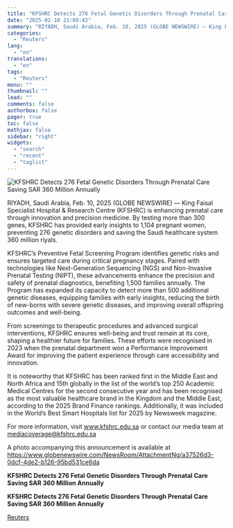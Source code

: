 ```yaml
---
title: "KFSHRC Detects 276 Fetal Genetic Disorders Through Prenatal Care Saving SAR 360 Million Annually"
date: "2025-02-10 21:09:42"
summary: "RIYADH, Saudi Arabia, Feb. 10, 2025 (GLOBE NEWSWIRE) — King Faisal Specialist Hospital &amp; Research Centre (KFSHRC) is enhancing prenatal care through innovation and precision medicine. By testing more than 300 genes, KFSHRC has provided early insights to 1,104 pregnant women, preventing 276 genetic disorders and saving the Saudi healthcare..."
categories:
  - "Reuters"
lang:
  - "en"
translations:
  - "en"
tags:
  - "Reuters"
menu: ""
thumbnail: ""
lead: ""
comments: false
authorbox: false
pager: true
toc: false
mathjax: false
sidebar: "right"
widgets:
  - "search"
  - "recent"
  - "taglist"
---
```


![KFSHRC Detects 276 Fetal Genetic Disorders Through Prenatal Care Saving SAR 360 Million Annually](https://s3.tradingview.com/news/image/tag:reuters.com,2025-02-10:newsml_GNXbxVKw6-cd30674dced98d80babee8bda9a3a246-resized.jpeg)

RIYADH, Saudi Arabia, Feb. 10, 2025 (GLOBE NEWSWIRE) — King Faisal Specialist Hospital & Research Centre (KFSHRC) is enhancing prenatal care through innovation and precision medicine. By testing more than 300 genes, KFSHRC has provided early insights to 1,104 pregnant women, preventing 276 genetic disorders and saving the Saudi healthcare system 360 million riyals.

KFSHRC’s Preventive Fetal Screening Program identifies genetic risks and ensures targeted care during critical pregnancy stages. Paired with technologies like Next-Generation Sequencing (NGS) and Non-Invasive Prenatal Testing (NIPT), these advancements enhance the precision and safety of prenatal diagnostics, benefiting 1,500 families annually. The Program has expanded its capacity to detect more than 500 additional genetic diseases, equipping families with early insights, reducing the birth of new-borns with severe genetic diseases, and improving overall offspring outcomes and well-being.

From screenings to therapeutic procedures and advanced surgical interventions, KFSHRC ensures well-being and trust remain at its core, shaping a healthier future for families. These efforts were recognised in 2023 when the prenatal department won a Performance Improvement Award for improving the patient experience through care accessibility and innovation.

It is noteworthy that KFSHRC has been ranked first in the Middle East and North Africa and 15th globally in the list of the world’s top 250 Academic Medical Centres for the second consecutive year and has been recognised as the most valuable healthcare brand in the Kingdom and the Middle East, according to the 2025 Brand Finance rankings. Additionally, it was included in the World’s Best Smart Hospitals list for 2025 by Newsweek magazine.

For more information, visit www.kfshrc.edu.sa or contact our media team at mediacoverage@kfshrc.edu.sa

A photo accompanying this announcement is available at https://www.globenewswire.com/NewsRoom/AttachmentNg/a37526d3-0dcf-4de2-b126-95bd531ce6da

**KFSHRC Detects 276 Fetal Genetic Disorders Through Prenatal Care Saving SAR 360 Million Annually**

**KFSHRC Detects 276 Fetal Genetic Disorders Through Prenatal Care Saving SAR 360 Million Annually**

[Reuters](https://www.tradingview.com/news/reuters.com,2025-02-10:newsml_GNXbxVKw6:0-kfshrc-detects-276-fetal-genetic-disorders-through-prenatal-care-saving-sar-360-million-annually/)
